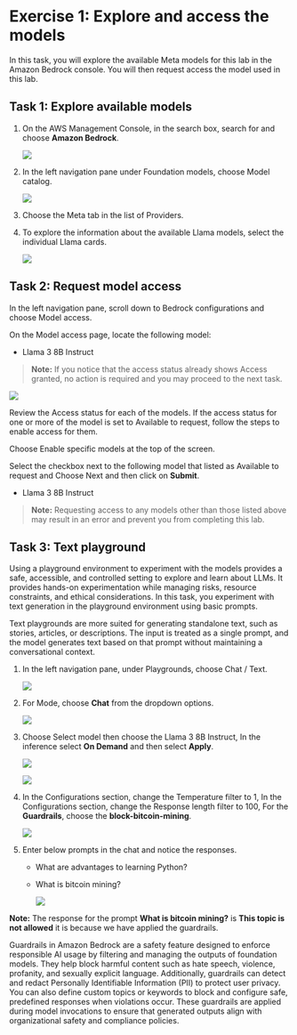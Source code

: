 # Exercise 1: Explore and access the models

In this task, you will explore the available Meta models for this lab in the Amazon Bedrock console. You will then request access the model used in this lab.

## Task 1: Explore available models

1. On the AWS Management Console, in the search box, search for and choose **Amazon Bedrock**.

    ![](Images/bedrock-01.png)

2. In the left navigation pane under Foundation models, choose Model catalog.

    ![](Images/bedrock-02.png)

3. Choose the Meta tab in the list of Providers.

4. To explore the information about the available Llama models, select the individual Llama cards.

    ![](Images/bedrock-03.png)

## Task 2: Request model access


In the left navigation pane, scroll down to Bedrock configurations and choose Model access.

On the Model access page, locate the following model:

- Llama 3 8B Instruct

>**Note:** If you notice that the access status already shows Access granted, no action is required and you may proceed to the next task.

![](./Images/bedrock-04.png)

Review the Access status for each of the models. If the access status for one or more of the model is set to Available to request, follow the steps to enable access for them.

Choose Enable specific models at the top of the screen.

Select the checkbox next to the following model that listed as Available to request and Choose Next and then click on **Submit**.

- Llama 3 8B Instruct

>**Note:** Requesting access to any models other than those listed above may result in an error and prevent you from completing this lab.

## Task 3: Text playground

Using a playground environment to experiment with the models provides a safe, accessible, and controlled setting to explore and learn about LLMs. It provides hands-on experimentation while managing risks, resource constraints, and ethical considerations. In this task, you experiment with text generation in the playground environment using basic prompts.

Text playgrounds are more suited for generating standalone text, such as stories, articles, or descriptions. The input is treated as a single prompt, and the model generates text based on that prompt without maintaining a conversational context.

1. In the left navigation pane, under Playgrounds, choose Chat / Text.

    ![](./Images/bedrock-05.png)

2. For Mode, choose **Chat** from the dropdown options.

    ![](./Images/bedrock-11.png)

3. Choose Select model then choose the Llama 3 8B Instruct, In the inference select **On Demand** and then select **Apply**.

    ![](./Images/bedrock-12.png)
    
    ![](./Images/bedrock-07.png)

4. In the Configurations section, change the Temperature filter to 1, In the Configurations section, change the Response length filter to 100, For the **Guardrails**, choose the **block-bitcoin-mining**.

    ![](./Images/bedrock-09.png)

7. Enter below prompts in the chat and notice the responses.

    * What are advantages to learning Python?

    * What is bitcoin mining?

        ![](./Images/bedrock-10.png)

**Note:** The response for the prompt **What is bitcoin mining?** is **This topic is not allowed** it is because we have applied the guardrails.

Guardrails in Amazon Bedrock are a safety feature designed to enforce responsible AI usage by filtering and managing the outputs of foundation models. They help block harmful content such as hate speech, violence, profanity, and sexually explicit language. Additionally, guardrails can detect and redact Personally Identifiable Information (PII) to protect user privacy. You can also define custom topics or keywords to block and configure safe, predefined responses when violations occur. These guardrails are applied during model invocations to ensure that generated outputs align with organizational safety and compliance policies.

